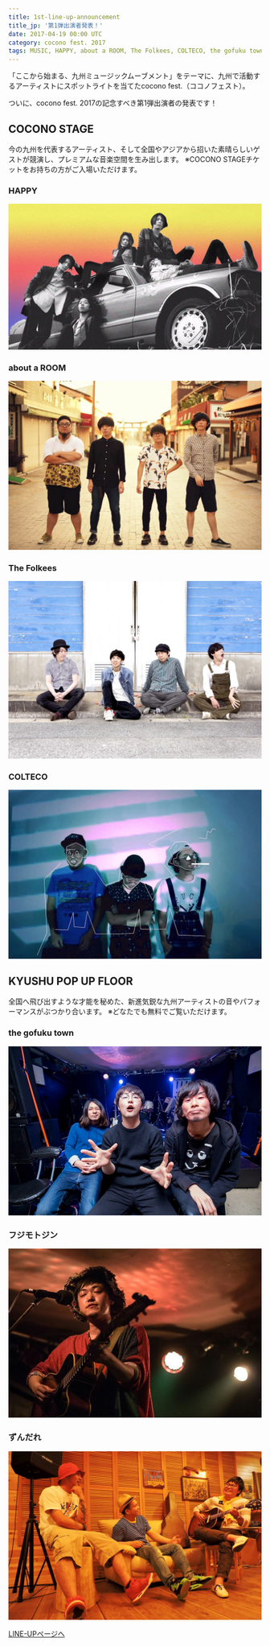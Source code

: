 ```yaml
---
title: 1st-line-up-announcement
title_jp: '第1弾出演者発表！'
date: 2017-04-19 00:00 UTC
category: cocono fest. 2017
tags: MUSIC, HAPPY, about a ROOM, The Folkees, COLTECO, the gofuku town, フジモトジン, ずんだれ
---
```


「ここから始まる、九州ミュージックムーブメント」をテーマに、九州で活動するアーティストにスポットライトを当てたcocono fest.（ココノフェスト）。

ついに、cocono fest. 2017の記念すべき第1弾出演者の発表です！

<div class="mb-50"></div>

## COCONO STAGE
今の九州を代表するアーティスト、そして全国やアジアから招いた素晴らしいゲストが競演し、プレミアムな音楽空間を生み出します。
※COCONO STAGEチケットをお持ちの方がご入場いただけます。

### HAPPY
![](./images/happy.jpg)

### about a ROOM
![](./images/about-a-room.jpg)

### The Folkees
![](./images/the-folkees.jpg)

### COLTECO
![](./images/colteco.jpg)

<div class="mb-50"></div>

## KYUSHU POP UP FLOOR

全国へ飛び出すような才能を秘めた、新進気鋭な九州アーティストの音やパフォーマンスがぶつかり合います。
※どなたでも無料でご覧いただけます。

### the gofuku town
![](./images/the-gofuku-town.jpg)

### フジモトジン
![](./images/fujimoto-jin.jpg)

### ずんだれ
![](./images/zundare.jpg)

<div class="mb-50"></div>

<a href="/lineup.html" class="page-movement">LINE-UPページへ</a>

<!--
*斜体*
**強調**
<br>
<br>
>引用引用引用引用引用引用引用引用引用引用引用引用引用引用引用引用引用引用引用引用引用引用引用引用引用引用引用引用

<a href="http://milieu.ink/column/spac" class="source-link" target="_blank">出典リンク</a>

[リンク](http://milieu.ink/column/spac)

<a href="http://milieu.ink/column/spac" class="source-link" target="_blank">出典リンク</a>
リンク[リンク](http://milieu.ink/column/spac)リンク

- リスト
  - リスト

<a href="./2" class="article-next-page">次のページ</a>
-->